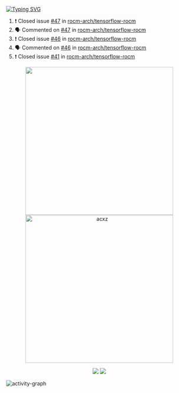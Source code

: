[![Typing SVG](https://readme-typing-svg.herokuapp.com?size=16&color=AFFFA3&multiline=true&height=75&lines=contributing+to+robotics%2Fae%2Fml%2Fgpu;packaging+it+for+archlinux;ricer)](https://git.io/typing-svg)

<!--START_SECTION:activity-->
1. ❗️ Closed issue [#47](https://github.com/rocm-arch/tensorflow-rocm/issues/47) in [rocm-arch/tensorflow-rocm](https://github.com/rocm-arch/tensorflow-rocm)
2. 🗣 Commented on [#47](https://github.com/rocm-arch/tensorflow-rocm/issues/47) in [rocm-arch/tensorflow-rocm](https://github.com/rocm-arch/tensorflow-rocm)
3. ❗️ Closed issue [#46](https://github.com/rocm-arch/tensorflow-rocm/issues/46) in [rocm-arch/tensorflow-rocm](https://github.com/rocm-arch/tensorflow-rocm)
4. 🗣 Commented on [#46](https://github.com/rocm-arch/tensorflow-rocm/issues/46) in [rocm-arch/tensorflow-rocm](https://github.com/rocm-arch/tensorflow-rocm)
5. ❗️ Closed issue [#41](https://github.com/rocm-arch/tensorflow-rocm/issues/41) in [rocm-arch/tensorflow-rocm](https://github.com/rocm-arch/tensorflow-rocm)
<!--END_SECTION:activity-->

<p align="center">
  <img width="400em" src=https://github-readme-stats.vercel.app/api?username=acxz&include_all_commits=true&show_icons=true />
  <img width="400em" src="https://github-readme-streak-stats.herokuapp.com/?user=acxz&" alt="acxz" />
</p>

<p align="center">
  <img src=https://github-readme-stats.vercel.app/api/top-langs/?username=acxz&layout=compact />
  <img src=https://github-profile-trophy.vercel.app/?username=acxz&row=2&column=4 />
</p>

![activity-graph](https://github-readme-activity-graph.cyclic.app/graph?username=acxz&theme=aqua)
